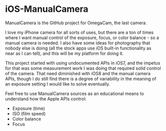 iOS-ManualCamera
=======================

ManualCamera is the GitHub project for OmegaCam, the last camera.

I love my iPhone camera for all sorts of uses, but there are a ton of times where I want manual control of the exposure, focus, or color balance - so a manual camera is needed. I also have some ideas for photography that nobody else is doing (all the stock apps use iOS built-in functionality as near as I can tell), and this will be my platform for doing it. 

This project started with using undocumented APIs in iOS7, and the impetus for that was some measurement work I was doing that required solid control of the camera. That need diminished with iOS8 and the manual camera APIs, though I do still find there is a degree of variability in the meaning of an exposure setting I would like to solve eventually.

Feel free to use ManualCamera sources as an educational means to understand how the Apple APIs control:

* Exposure (time)
* ISO (film speed)
* Color balance
* Focus

